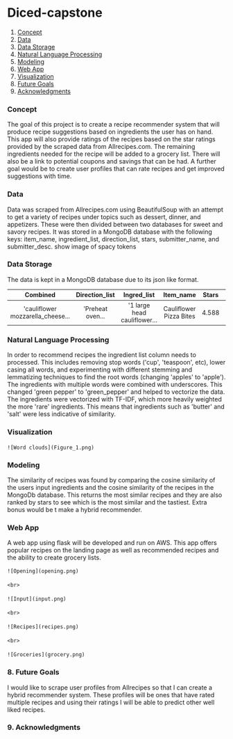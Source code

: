 # Diced-capstone

1. [Concept](#concept)
2. [Data](#data)
3. [Data Storage](#data-storage)
4. [Natural Language Processing](#natural-language-processing)
5. [Modeling](#modeling)
6. [Web App](#web-app)
7. [Visualization](#visualization)
8. [Future Goals](#future-goals)
9. [Acknowledgments](#acknowledgments)



### Concept
The goal of this project is to create a recipe recommender system that will produce recipe suggestions based on ingredients the user has on hand. This app will also provide ratings of the recipes based on the star ratings provided by the scraped data from Allrecipes.com. The remaining ingredients needed for the recipe will be added to a grocery list. There will also be a link to potential coupons and savings that can be had. A further goal would be to create user profiles that can rate recipes and get improved suggestions with time.

### Data
Data was scraped from Allrecipes.com using BeautifulSoup with an attempt to get a variety of recipes under topics such as dessert, dinner, and appetizers. These were then divided between two databases for sweet and savory recipes. It was stored in a MongoDB database with the following keys: item_name, ingredient_list, direction_list, stars, submitter_name, and submitter_desc.
show image of spacy tokens


### Data Storage
The data is kept in a MongoDB database due to its json like format.

| Combined                          | Direction_list | Ingred_list                 |Item_name              |Stars |Submitter_desc|
|:--------------------------------: |:--------------:|:---------------------------:|:---------------------:|:----:|:------------:|
|'cauliflower mozzarella_cheese...  |'Preheat oven...|'1 large head cauliflower... |Cauliflower Pizza Bites|4.588 |Just like...  |





### Natural Language Processing
  In order to recommend recipes the ingredient list column needs to processed. This includes removing stop words ('cup', 'teaspoon', etc), lower casing all words, and experimenting with different stemming and lemmatizing techniques to find the root words (changing 'apples' to 'apple'). The ingredients with multiple words were combined with underscores. This changed 'green pepper' to 'green_pepper' and helped to vectorize the data. The ingredients were vectorized with TF-IDF, which more heavily weighted the more 'rare' ingredients. This means that ingredients such as 'butter' and 'salt' were less indicative of similarity.

### Visualization

    ![Word clouds](Figure_1.png)



### Modeling
The similarity of recipes was found by comparing the cosine similarity of the users input ingredients and the cosine similarity of the recipes in the MongoDb database. This returns the most similar recipes and they are also ranked by stars to see which is the most similar and the tastiest. Extra bonus would be t make a hybrid recommender.


### Web App
A web app using flask will be developed and run on AWS. This app offers popular recipes on the landing page as well as recommended recipes and the ability to create grocery lists.

    ![Opening](opening.png)

    <br>

    ![Input](input.png)

    <br>

    ![Recipes](recipes.png)

    <br>

    ![Groceries](grocery.png)






### 8. Future Goals
I would like to scrape user profiles from Allrecipes so that I can create a hybrid recommender system. These profiles will be ones that have rated multiple recipes and using their ratings I will be able to predict other well liked recipes.



### 9. Acknowledgments
